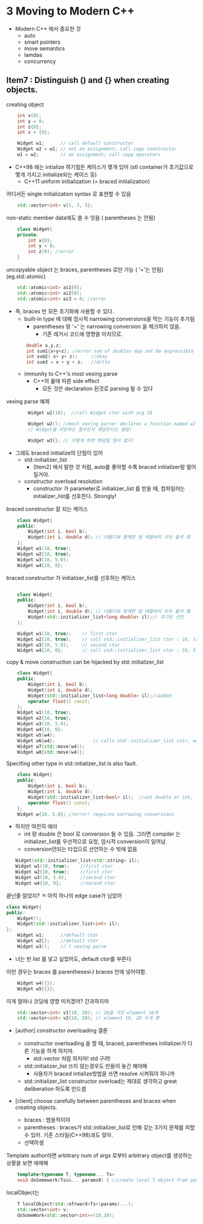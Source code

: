 # 3 Moving to Modern C++

 * Modern C++ 에서 중요한 것
    * auto
    * smart pointers
    * move semantics
    * lamdas
    * concurrency


## Item7 : Distinguish () and {} when creating objects.
creating object
```cpp
    int x(0);
    int y = 0;
    int z{0};
    int z = {0};
```
```cpp
    Widget w1;      // call default constructor
    Widget w2 = w1; // not an assignment; call copy constructor
    w1 = w2;        // an assignment; call copy operator=
```
 * C++98 에는 intialize 하기힘든 케이스가 몇개 있어 (stl container가 초기값으로 몇개 가지고 initialize되는 케이스 등)
    * C++11 uniform initialization (= braced initialization)

어디서든 single initialization syntax 로 표현할 수 있음
```cpp
    std::vector<int> v{1, 3, 5};
```

non-static member data에도 쓸 수 잇음 ( parentheses 는 안됨)
```cpp
    class Widget{
    private:
        int x{0};
        int y = 0;
        int z(0); //error
    }
```
uncopyable object 는 braces, parentheses 로만 가능 ( '='는 안됨)(eg.std::atomic)
```cpp
    std::atomic<int> ai1{0};
    std::atomic<int> ai2(0);
    std::atomic<int> ai3 = 0; //error
```
 * 즉, braces 만 모든 초기화에 사용할 수 있다.
    * built-in type 에 대해 암시적 narrowing conversions을 막는 기능이 추가됨
        * parentheses 랑 '=' 는 narrowing conversion 을 체크하지 않음.
            * 기존 레거시 코드에 영향을 미치므로.
    ```cpp
        double x,y,z;
        int sum1{x+y+z}; //error sum of doubles may not be expressible as int
        int sum2( x+ y+ z);     //okay
        int sum3 = x + y + z;   //ditto
    ```
    * immunity to C++'s most vexing parse
        * C++의 룰에 따른 side effect
            * 모든 것은 declaration 된것로 parsing 될 수 있다

vexing parse 예제
```cpp
        Widget w1(10);  //call Widget ctor with arg 10

        Widget w2(); //most vexing parse! declares a function named w2 that returns a Wdget
        // Widget을 리턴하는 함수인지 헷갈린다는 말씀!

        Widget w3{}; // 이렇게 하면 헷갈릴 일이 없지!
```

 * 그래도 braced initialize의 단점이 있어
    * std::initializer_list
        * [Item2] 에서 말한 것 처럼, auto를 좋아할 수록 braced initializer랑 멀어질거야.
    * constructor overload resolution
        * constructor 가 parameter로 initializer_list 를 받을 때, 컴파일러는 initializer_list를 선호한다. Strongly!

braced constructor 잘 되는 케이스
```cpp
    class Widget{
    public:
        Widget(int i, bool b);
        Widget(int i, double d); // 더블디와 함께한 밤 에블바리 모두 출석 쳌
    };
    Widget w1(10, true);
    Widget w2{10, true};
    Widget w3(10, 5.0);
    Widget w4{10, 0};
```

braced constructor 가 initializer_list를 선호하는 케이스
```cpp

    class Widget{
    public:
        Widget(int i, bool b);
        Widget(int i, double d); // 더블디와 함께한 밤 에블바리 모두 출석 쳌
        Widget(std::initializer_list<long double> il);// 추가된 선언
    };

    Widget w1(10, true);    // first ctor
    Widget w2{10, true};    // call std::initializer_list ctor : 10, true를 long double로 캐스팅
    Widget w3(10, 5.0);     // second ctor
    Widget w4{10, 0};       // call std::initializer_list ctor : 10, 5.0를 long double로 캐스팅
```

copy & move construction can be hijacked by std::initializer_list
```cpp
    class Widget{
    public:
        Widget(int i, bool b);
        Widget(int i, double d);
        Widget(std::initializer_list<long double> il);//added
        operator float() const;
    };
    Widget w1(10, true);
    Widget w2{10, true};
    Widget w3(10, 5.0);
    Widget w4{10, 0};
    Widget w5(w4);
    Widget w6{w4};              // calls std::initializer_list cotr, w4->float->double implicitly converted
    Widget w7(std::move(w4));
    Widget w8{std::move(w4)};
```

Specifing other type in std::intializer_list is also fault.
```cpp
    class Widget{
    public:
        Widget(int i, bool b);
        Widget(int i, double d);
        Widget(std::initializer_list<bool> il);  //not double or int,
        operator float() const;
    };
    Widget w{10, 5.0}; //error! requires narrowing conversions
```

 * 하지만 여전히 에러
    * int 랑 double 은 bool 로 conversion 될 수 있음. 그러면 compiler 는 initializer_list를 우선적으로 요청, 암시적 conversion이 일어남.
    * conversion안되는 타입으로 선언하는 수 밖에 없음
    ```cpp
    Widget(std::initializer_list<std::string> il);
    Widget w1(10, true);    //first ctor
    Widget w2{10, true};    //first ctor
    Widget w3(10, 5.0);     //second ctor
    Widget w4{10, 0};       //second ctor
    ```

끝난줄 알았지? ㅋ 아직 하나의 edge case가 남았어
```cpp
class Widget{
public:
    Widget();
    Widget(std::initializer_list<int> il);
};
    Widget w1;      //default ctor
    Widget w2{};    //default ctor
    Widget w3();    // ? vexing parse
```
 * 너는 빈 list 를 넣고 싶었어도, default ctor를 부른다

이런 경우는 braces 를 parentheses나 braces 안에 넣어야함.
```cpp
    Widget w4({});
    Widget w5{{}};
```

이게 얼마나 코딩에 영향 미치겠어? 간과하지마
```cpp
    std::vector<int> v1(10, 20); // 20을 가진 element 10개
    std::vector<int> v2{10, 20); // element 10, 20 두개 뿐
```
 * [author] constructor overloading 결론
    * constructor overloading 을 할 때, braced, parentheses initializer가 다른 기능을 하게 하지마.
        * std::vector 처럼 하지마! std 구려!
    * std::initializer_list 쓰지 않는경우도 만들어 놓긴 해야해
        * 사용자가 braced intialize방법을 쓰면 resolve 시켜줘야 하니까
    * std::initializer_list constructor overload는 제대로 생각하고 great deliberation 하도록 만드셈

 * [client] choose carefully between parentheses and braces when creating objects.
    * braces : 범용적이야
    * parentheses : braces가 std::initializer_list로 인해 갖는 3가지 문제를 피할 수 있어. 기존 스타일(C++98)과도 맞아.
    * 선택하셈

Template author라면 arbitrary num of args 로부터 arbitrary object를 생성하는 상황을 보면 애매해
```cpp
    template<typename T, typename... Ts>
    void doSomework(Ts&&... params0) { //create local T object from params...}
```
localObject는
```cpp
    T localObject(std::ofrward<Ts>(params)...);
    std::vector<int> v;
    doSomeWork<std::vector<int>>(10,20);
```
